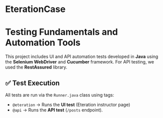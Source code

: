 ﻿# EterationCase
 # Testing Fundamentals and Automation Tools
This project includes UI and API automation tests developed in **Java** using the
**Selenium WebDriver** and **Cucumber** framework. 
For API testing, we used the **RestAssured** library.

## ✅ Test Execution
All tests are run via the `Runner.java` class using tags:

- `@eteration` → Runs the **UI test** (Eteration instructor page)
- `@api` → Runs the **API test** (`/posts` endpoint).

